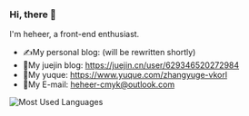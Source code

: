 ### Hi, there 👋

I'm heheer, a front-end enthusiast.

- ✍My personal blog:  (will be rewritten shortly)
- 📘My juejin blog: https://juejin.cn/user/629346520272984
- 📗My yuque: https://www.yuque.com/zhangyuge-vkorl
- 📧My E-mail: heheer-cmyk@outlook.com

![Most Used Languages](https://github-readme-stats.vercel.app/api/top-langs/?username=coderfix-lab&theme=dark&layout=compact)

